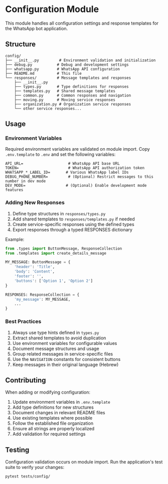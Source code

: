 # Configuration Module

This module handles all configuration settings and response templates for the WhatsApp bot application.

## Structure

```
config/
├── __init__.py         # Environment validation and initialization
├── debug.py           # Debug and development settings
├── whatsapp.py        # WhatsApp API configuration
├── README.md          # This file
└── responses/         # Message templates and responses
    ├── __init__.py
    ├── types.py       # Type definitions for responses
    ├── templates.py   # Shared message templates
    ├── common.py      # Common responses and navigation
    ├── moving.py      # Moving service responses
    ├── organization.py # Organization service responses
    └── other service responses...
```

## Usage

### Environment Variables

Required environment variables are validated on module import. Copy `.env.template` to `.env` and set the following variables:

```
API_URL=                    # WhatsApp API base URL
TOKEN=                      # WhatsApp API authorization token
WHATSAPP_*_LABEL_ID=       # Various WhatsApp label IDs
DEBUG_PHONE_NUMBER=         # (Optional) Restrict messages to this number in dev mode
DEV_MODE=                  # (Optional) Enable development mode features
```

### Adding New Responses

1. Define type structures in `responses/types.py`
2. Add shared templates to `responses/templates.py` if needed
3. Create service-specific responses using the defined types
4. Export responses through a typed RESPONSES dictionary

Example:
```python
from .types import ButtonMessage, ResponseCollection
from .templates import create_details_message

MY_MESSAGE: ButtonMessage = {
    'header': 'Title',
    'body': 'Content',
    'footer': '',
    'buttons': ['Option 1', 'Option 2']
}

RESPONSES: ResponseCollection = {
    'my_message': MY_MESSAGE,
    ...
}
```

### Best Practices

1. Always use type hints defined in `types.py`
2. Extract shared templates to avoid duplication
3. Use environment variables for configurable values
4. Document message structures and usage
5. Group related messages in service-specific files
6. Use the `NAVIGATION` constants for consistent buttons
7. Keep messages in their original language (Hebrew)

## Contributing

When adding or modifying configuration:

1. Update environment variables in `.env.template`
2. Add type definitions for new structures
3. Document changes in relevant README files
4. Use existing templates where possible
5. Follow the established file organization
6. Ensure all strings are properly localized
7. Add validation for required settings

## Testing

Configuration validation occurs on module import. Run the application's test suite to verify your changes:

```bash
pytest tests/config/